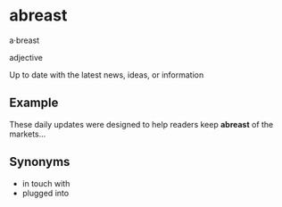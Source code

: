 # abreast

a·breast

adjective

Up to date with the latest news, ideas, or information

## Example

These daily updates were designed to help readers keep **abreast** of the markets...

## Synonyms

+ in touch with
+ plugged into
